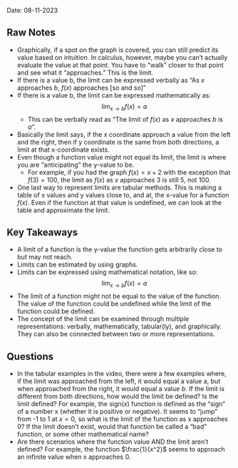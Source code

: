 Date: 08-11-2023

## Raw Notes

- Graphically, if a spot on the graph is covered, you can still predict its value based on intuition. In calculus, however, maybe you can’t actually evaluate the value at that point. You have to “walk” closer to that point and see what it “approaches.” This is the limit.
- If there is a value b, the limit can be expressed verbally as “As $x$ approaches $b$, $f(x)$ approaches \[so and so\]”
- If there is a value b, the limit can be expressed mathematically as: $$ \lim_{x\to b}f(x)=a $$
	- This can be verbally read as “The limit of $f(x)$ as $x$ approaches $b$ is $a$”.
- Basically the limit says, if the x coordinate approach a value from the left and the right, then if y coordinate is the same from both directions, a limit at that x-coordinate exists.
- Even though a function value might not equal its limit, the limit is where you are “anticipating” the y-value to be.
	- For example, if you had the graph $f(x)=x+2$ with the exception that $f(3)=100$, the limit as $f(x)$ as $x$ approaches 3 is still 5, not 100.
- One last way to represent limits are tabular methods. This is making a table of x values and y values close to, and at, the x-value for a function $f(x)$. Even if the function at that value is undefined, we can look at the table and approximate the limit.

## Key Takeaways

- A limit of a function is the y-value the function gets arbitrarily close to but may not reach.
- Limits can be estimated by using graphs.
- Limits can be expressed using mathematical notation, like so:  $$ \lim_{x\to b}f(x)=a $$
- The limit of a function might not be equal to the value of the function. The value of the function could be undefined while the limit of the function could be defined.
- The concept of the limit can be examined through multiple representations: verbally, mathematically, tabular(ly), and graphically. They can also be connected between two or more representations.

## Questions

- In the tabular examples in the video, there were a few examples where, if the limit was approached from the left, it would equal a value a, but when approached from the right, it would equal a value $b$. If the limit is different from both directions, how would the limit be defined? Is the limit defined? For example, the $\mathrm{sign}(x)$ function is defined as the “sign” of a number x (whether it is positive or negative). It seems to “jump” from -1 to 1 at $x=0$, so what is the limit of the function as x approaches 0? If the limit doesn’t exist, would that function be called a “bad” function, or some other mathematical name?
- Are there scenarios where the function value AND the limit aren’t defined? For example, the function $\frac{1}{x^2}$ seems to approach an infinite value when x approaches 0.